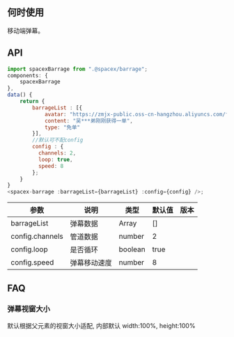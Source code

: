 ## 何时使用

移动端弹幕。

## API

```js
import spacexBarrage from ".@spacex/barrage";
components: {
    spacexBarrage
},
data() {
    return {
        barrageList : [{
            avatar: "https://zmjx-public.oss-cn-hangzhou.aliyuncs.com/fe/images/free-order/avatar.png",
            content: "吴***弟刚刚获得一单",
            type: "免单"
        }],
        //默认可不配config
        config : {
          channels: 2,
          loop: true,
          speed: 8
        };
    }
}
<spacex-barrage :barrageList={barrageList} :config={config} />;
```

| 参数 | 说明 | 类型 | 默认值 | 版本 |
| --- | --- | --- | --- | --- |
| barrageList | 弹幕数据 | Array | [] |  |
| config.channels | 管道数据 | number | 2 |  |
| config.loop | 是否循环 | boolean | true |  |
| config.speed | 弹幕移动速度 | number | 8 | |


## FAQ

### 弹幕视窗大小

默认根据父元素的视窗大小适配, 内部默认 width:100%, height:100%

